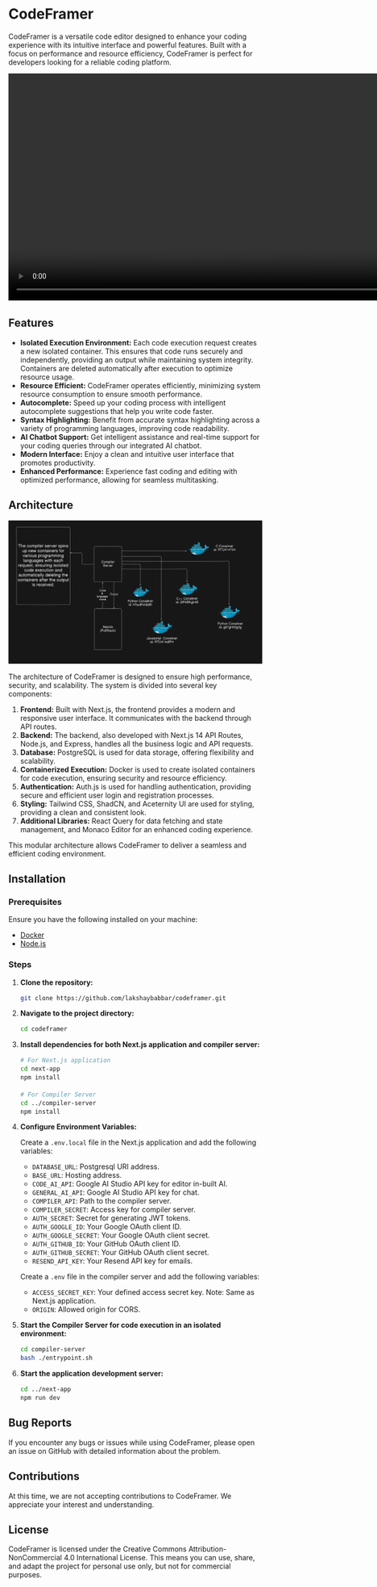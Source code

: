 # CodeFramer

CodeFramer is a versatile code editor designed to enhance your coding experience with its intuitive interface and powerful features. Built with a focus on performance and resource efficiency, CodeFramer is perfect for developers looking for a reliable coding platform.

<video src="https://github.com/user-attachments/assets/918cfc40-e247-4faf-afd2-e854fb5bb10e" width="900px" alt="Intro Video" controls></video>

## Features

- **Isolated Execution Environment:** Each code execution request creates a new isolated container. This ensures that code runs securely and independently, providing an output while maintaining system integrity. Containers are deleted automatically after execution to optimize resource usage.
- **Resource Efficient:** CodeFramer operates efficiently, minimizing system resource consumption to ensure smooth performance.
- **Autocomplete:** Speed up your coding process with intelligent autocomplete suggestions that help you write code faster.
- **Syntax Highlighting:** Benefit from accurate syntax highlighting across a variety of programming languages, improving code readability.
- **AI Chatbot Support:** Get intelligent assistance and real-time support for your coding queries through our integrated AI chatbot.
- **Modern Interface:** Enjoy a clean and intuitive user interface that promotes productivity.
- **Enhanced Performance:** Experience fast coding and editing with optimized performance, allowing for seamless multitasking.

## Architecture

<img src="./assets/arch.png" alt="CodeFramer Architecture" width="900px" />

The architecture of CodeFramer is designed to ensure high performance, security, and scalability. The system is divided into several key components:

1. **Frontend:** Built with Next.js, the frontend provides a modern and responsive user interface. It communicates with the backend through API routes.
2. **Backend:** The backend, also developed with Next.js 14 API Routes, Node.js, and Express, handles all the business logic and API requests.
3. **Database:** PostgreSQL is used for data storage, offering flexibility and scalability.
4. **Containerized Execution:** Docker is used to create isolated containers for code execution, ensuring security and resource efficiency.
5. **Authentication:** Auth.js is used for handling authentication, providing secure and efficient user login and registration processes.
6. **Styling:** Tailwind CSS, ShadCN, and Aceternity UI are used for styling, providing a clean and consistent look.
7. **Additional Libraries:** React Query for data fetching and state management, and Monaco Editor for an enhanced coding experience.

This modular architecture allows CodeFramer to deliver a seamless and efficient coding environment.

## Installation

### Prerequisites

Ensure you have the following installed on your machine:

- [Docker](https://www.docker.com/get-started)
- [Node.js](https://nodejs.org/en/download/)

### Steps

1. **Clone the repository:**

    ```bash
    git clone https://github.com/lakshaybabbar/codeframer.git
    ```

2. **Navigate to the project directory:**

    ```bash
    cd codeframer
    ```

3. **Install dependencies for both Next.js application and compiler server:**

    ```bash
    # For Next.js application
    cd next-app
    npm install

    # For Compiler Server
    cd ../compiler-server
    npm install
    ```

4. **Configure Environment Variables:**

    Create a `.env.local` file in the Next.js application and add the following variables:

    - `DATABASE_URL`: Postgresql URI address.
    - `BASE_URL`: Hosting address.
    - `CODE_AI_API`: Google AI Studio API key for editor in-built AI.
    - `GENERAL_AI_API`: Google AI Studio API key for chat.
    - `COMPILER_API`: Path to the compiler server.
    - `COMPILER_SECRET`: Access key for compiler server.
    - `AUTH_SECRET`: Secret for generating JWT tokens.
    - `AUTH_GOOGLE_ID`: Your Google OAuth client ID.
    - `AUTH_GOOGLE_SECRET`: Your Google OAuth client secret.
    - `AUTH_GITHUB_ID`: Your GitHub OAuth client ID.
    - `AUTH_GITHUB_SECRET`: Your GitHub OAuth client secret.
    - `RESEND_API_KEY`: Your Resend API key for emails.

    Create a `.env` file in the compiler server and add the following variables:

    - `ACCESS_SECRET_KEY`: Your defined access secret key. Note: Same as Next.js application.
    - `ORIGIN`: Allowed origin for CORS.

5. **Start the Compiler Server for code execution in an isolated environment:**

    ```bash
    cd compiler-server
    bash ./entrypoint.sh
    ```

6. **Start the application development server:**

    ```bash
    cd ../next-app
    npm run dev
    ```

## Bug Reports

If you encounter any bugs or issues while using CodeFramer, please open an issue on GitHub with detailed information about the problem.

## Contributions

At this time, we are not accepting contributions to CodeFramer. We appreciate your interest and understanding.

## License

CodeFramer is licensed under the Creative Commons Attribution-NonCommercial 4.0 International License. This means you can use, share, and adapt the project for personal use only, but not for commercial purposes.